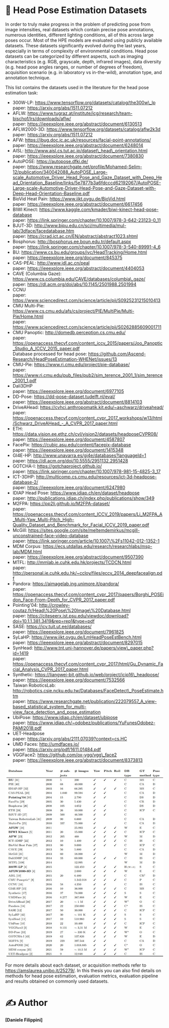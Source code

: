 # 📎 Head Pose Estimation Datasets
In order to truly make progress in the problem of predicting pose from image intensities, real datasets which contain precise pose annotations, numerous identities, different lighting conditions, all of this across large poses occur.
Most of the HPE models are evaluated using publicly available datasets. These datasets significantly evolved during the last years, especially in terms of complexity of environmental conditions.
Head pose datasets can be categorized by different aspects, such as imaging characteristics (e.g. RGB, grayscale, depth, infrared images), data diversity (e.g. head pose angles ranges, or number of degrees of freedom), acquisition scenario (e.g. in laboratory vs in-the-wild), annotation type, and annotation technique.

This list contains the datasets used in the literature for the head pose estimation task:

- 300W-LP: https://www.tensorflow.org/datasets/catalog/the300w\_lp <br/>
paper: https://arxiv.org/abs/1511.07212
- AFLW: https://www.tugraz.at/institute/icg/research/team-bischof/lrs/downloads/aflw/ <br/>
paper: https://ieeexplore.ieee.org/abstract/document/6130513
- AFLW2000-3D: https://www.tensorflow.org/datasets/catalog/aflw2k3d <br/>
paper: https://arxiv.org/abs/1511.07212
- AFW: https://ibug.doc.ic.ac.uk/resources/facial-point-annotations/ <br/>
paper: https://ieeexplore.ieee.org/abstract/document/6248014
- AISL: http://www.aisl.cs.tut.ac.jp/dataset\_head\_orientation.html <br/>
paper: https://ieeexplore.ieee.org/abstract/document/7380830
- AutoPOSE: https://autopose.dfki.de/ <br/>
paper: https://www.researchgate.net/profile/Mohamed-Selim-12/publication/340042088_AutoPOSE_Large-scale_Automotive_Driver_Head_Pose_and_Gaze_Dataset_with_Deep_Head_Orientation_Baseline/links/5e7877b3a6fdcccd62192067/AutoPOSE-Large-scale-Automotive-Driver-Head-Pose-and-Gaze-Dataset-with-Deep-Head-Orientation-Baseline.pdf
- BioVid Heat Pain: https://www.iikt.ovgu.de/BioVid.html <br/>
paper: https://ieeexplore.ieee.org/abstract/document/6617456
- BIWI Kinect: https://www.kaggle.com/kmader/biwi-kinect-head-pose-database <br/>
paper: https://link.springer.com/chapter/10.1007/978-3-642-23123-0_11
- BJUT-3D: http://www.bjpu.edu.cn/sci/multimedia/mul-lab/3dface/facedatabase.htm <br/>
paper: https://crad.ict.ac.cn/EN/abstract/abstract1023.shtml
- Bosphorus: http://bosphorus.ee.boun.edu.tr/default.aspx <br/>
paper: https://link.springer.com/chapter/10.1007/978-3-540-89991-4_6
- BU: https://www.cs.bu.edu/groups/ivc/HeadTracking/Home.html <br/>
paper: https://ieeexplore.ieee.org/document/845375
- CAS-PEAL: http://www.jdl.ac.cn/peal <br/>
paper: https://ieeexplore.ieee.org/abstract/document/4404053
- CAVE (Columbia Gaze): https://www.cs.columbia.edu/CAVE/databases/columbia\_gaze/ <br/>
paper: https://dl.acm.org/doi/abs/10.1145/2501988.2501994
- CCNU <br/>
paper: https://www.sciencedirect.com/science/article/pii/S0925231215010413
- CMU Multi-Pie: https://www.cs.cmu.edu/afs/cs/project/PIE/MultiPie/Multi-Pie/Home.html <br/>
paper: https://www.sciencedirect.com/science/article/pii/S0262885609001711
- CMU Panoptic: http://domedb.perception.cs.cmu.edu/ <br/>
paper: https://openaccess.thecvf.com/content_iccv_2015/papers/Joo_Panoptic_Studio_A_ICCV_2015_paper.pdf <br/>
Database processed for head pose: https://github.com/Ascend-Research/HeadPoseEstimation-WHENet/issues/13
- CMU-Pie: https://www.ri.cmu.edu/project/pie-database/ <br/>
paper: https://www.ri.cmu.edu/pub_files/pub2/sim_terence_2001_1/sim_terence_2001_1.pdf
- Dali3DHP <br/>
paper: https://ieeexplore.ieee.org/document/6977105
- DD-Pose: https://dd-pose-dataset.tudelft.nl/eval/ <br/>
paper: https://ieeexplore.ieee.org/abstract/document/8814103
- DriveAHead: https://cvhci.anthropomatik.kit.edu/~aschwarz/driveahead/ <br/>
paper: https://openaccess.thecvf.com/content_cvpr_2017_workshops/w13/html/Schwarz_DriveAHead_-_A_CVPR_2017_paper.html
- ETH: https://data.vision.ee.ethz.ch/cvl/vision2/datasets/headposeCVPR08/ <br/>
paper: https://ieeexplore.ieee.org/document/4587807
- FacePix: https://cubic.asu.edu/content/facepix-database <br/>
paper: https://ieeexplore.ieee.org/document/1415348
- GI4E-HP: http://www.unavarra.es/gi4e/databases?languageId=1 <br/>
paper: https://dl.acm.org/doi/10.5555/2951132.2951428
- GOTCHA-I: https://gotchaproject.github.io/ <br/>
paper: https://link.springer.com/chapter/10.1007/978-981-15-4825-3_17
- ICT-3DHP: http://multicomp.cs.cmu.edu/resources/ict-3d-headpose-database-2/ <br/>
paper: https://ieeexplore.ieee.org/document/6247980
- IDIAP Head Pose: https://www.idiap.ch/en/dataset/headpose <br/>
paper: http://publications.idiap.ch/index.php/publications/show/349
- M2FPA: https://pp2li.github.io/M2FPA-dataset/ <br/>
paper: https://openaccess.thecvf.com/content_ICCV_2019/papers/Li_M2FPA_A_Multi-Yaw_Multi-Pitch_High-Quality_Dataset_and_Benchmark_for_Facial_ICCV_2019_paper.pdf
- McGill: https://sites.google.com/site/meltemdemirkus/mcgill-unconstrained-face-video-database <br/>
paper: https://link.springer.com/article/10.1007\%2Fs11042-012-1352-1
- MDM Corpus: https://ecs.utdallas.edu/research/researchlabs/msp-lab/MDM.html <br/>
paper: https://ieeexplore.ieee.org/abstract/document/9507390
- MTFL: http://mmlab.ie.cuhk.edu.hk/projects/TCDCN.html <br/>
paper: http://personal.ie.cuhk.edu.hk/~ccloy/files/eccv_2014_deepfacealign.pdf
- Pandora: https://aimagelab.ing.unimore.it/pandora/ <br/>
paper: https://openaccess.thecvf.com/content_cvpr_2017/papers/Borghi_POSEidon_Face-From-Depth_for_CVPR_2017_paper.pdf
- Pointing'04: http://crowley-coutaz.fr/Head\%20Pose\%20Image\%20Database.html <br/>
paper: https://citeseerx.ist.psu.edu/viewdoc/download?doi=10.1.1.381.3419&rep=rep1&type=pdf
- SASE: https://icv.tuit.ut.ee/databases/ <br/>
paper: https://ieeexplore.ieee.org/document/7961825
- SyLaHP: https://www.iikt.ovgu.de/LmHeadPoseEstBench.html <br/>
paper: https://ieeexplore.ieee.org/abstract/document/8297015
- SynHead: http://www.tnt.uni-hannover.de/papers/view\_paper.php?id=1419 <br/>
paper: https://openaccess.thecvf.com/content_cvpr_2017/html/Gu_Dynamic_Facial_Analysis_CVPR_2017_paper.html
- Synthetic: https://liangwei-bit.github.io/web/project/icip16\_headpose/ <br/>
paper: https://ieeexplore.ieee.org/document/7532566
- Taiwan RoboticsLab: http://robotics.csie.ncku.edu.tw/Databases/FaceDetect\_PoseEstimate.htm <br/>
paper: https://www.researchgate.net/publication/222079557_A_view-based_statistical_system_for_multi-view_face_detection_and_pose_estimation
- UbiPose: https://www.idiap.ch/en/dataset/ubipose <br/>
paper: https://www.idiap.ch/~odobez/publications/YuFunesOdobez-PAMI2018.pdf
- UET-Headpose <br/>
paper: https://arxiv.org/abs/2111.07039?context=cs.HC
- UMD Faces: http://umdfaces.io/ <br/>
paper: https://arxiv.org/pdf/1611.01484.pdf
- VGGFace2: https://github.com/ox-vgg/vgg\_face2 <br/>
paper: https://ieeexplore.ieee.org/abstract/document/8373813

![alt text](/img/datasets_table.jpg)

For more details about each dataset, or acquisition methods refer to https://amslaurea.unibo.it/25279/.
In this thesis you can also find details on methods for head pose estimation, evaluation metrics, evaluation pipeline and results obtained on commonly used datasets.


# ✍️ Author   
**[Daniele Filippini]**
